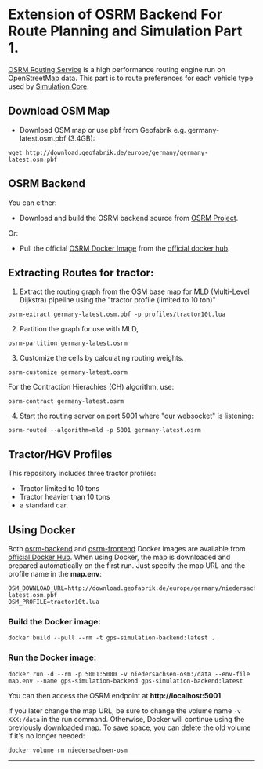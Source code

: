 # Extension of OSRM Backend For Route Planning and Simulation Part 1.
[OSRM Routing Service](https://github.com/Project-OSRM/osrm-backend) is a high performance routing engine run on OpenStreetMap data. This part is to route preferences for each vehicle type used by [Simulation Core]().

## Download OSM Map

- Download OSM map or use pbf from Geofabrik e.g. germany-latest.osm.pbf (3.4GB):

`wget http://download.geofabrik.de/europe/germany/germany-latest.osm.pbf`


## OSRM Backend 

You can either:
- Download and build the OSRM backend source from [OSRM Project](https://github.com/Project-OSRM/osrm-backend).

Or:
- Pull the official [OSRM Docker Image](https://hub.docker.com/r/osrm/osrm-backend) from the [official docker hub](https://hub.docker.com/).

## Extracting Routes for tractor:

1. Extract the routing graph from the OSM base map for MLD (Multi-Level Dijkstra) pipeline using the "tractor profile (limited to 10 ton)" <br>

`osrm-extract germany-latest.osm.pbf -p profiles/tractor10t.lua`

2. Partition the graph for use with MLD, <br>

`osrm-partition germany-latest.osrm`

3. Customize the cells by calculating routing weights. <br>

`osrm-customize germany-latest.osrm` <br>

For the Contraction Hierachies (CH) algorithm, use: <br>

`osrm-contract germany-latest.osrm` <br>


4. Start the routing server on port 5001 where "our websocket" is listening: <br>

`osrm-routed --algorithm=mld -p 5001 germany-latest.osrm` <br>


## Tractor/HGV Profiles
This repository includes three tractor profiles:

- Tractor limited to 10 tons
- Tractor heavier than 10 tons
- a standard car.


## Using Docker

Both [osrm-backend](https://hub.docker.com/r/osrm/osrm-backend) and [osrm-frontend](https://hub.docker.com/r/osrm/osrm-frontend) Docker images are available from [official Docker Hub](https://hub.docker.com/). When using Docker, the map is downloaded and prepared automatically on the first run. 
Just specify the map URL and the profile name in the **map.env**:

```inf
OSM_DOWNLOAD_URL=http://download.geofabrik.de/europe/germany/niedersachsen-latest.osm.pbf
OSM_PROFILE=tractor10t.lua
```

### Build the Docker image:
`docker build --pull --rm -t gps-simulation-backend:latest .`

### Run the Docker image:
`docker run -d --rm -p 5001:5000 -v niedersachsen-osm:/data --env-file map.env --name gps-simulation-backend gps-simulation-backend:latest`

You can then access the OSRM endpoint at **http://localhost:5001**

If you later change the map URL, be sure to change the volume name `-v XXX:/data` in the run command. Otherwise, Docker will continue using the previously downloaded map.
To save space, you can delete the old volume if it's no longer needed:

`docker volume rm niedersachsen-osm`

-------------------
